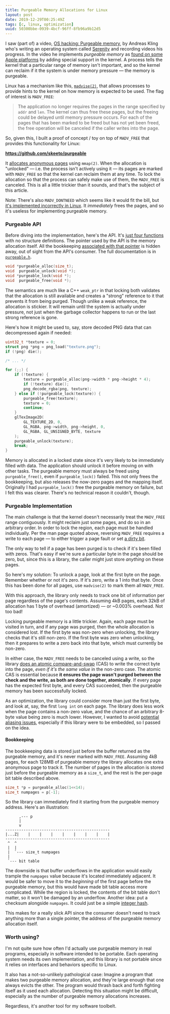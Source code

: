 ```yaml
---
title: Purgeable Memory Allocations for Linux
layout: post
date: 2019-12-29T00:25:49Z
tags: [c, linux, optimization]
uuid: 50300bbe-0939-4bcf-96ff-8fb96a9b12d5
---
```


I saw (part of) a video, [OS hacking: Purgeable memory][video], by
Andreas Kling who's writing an operating system called [Serenity][sos]
and recording videos his progress. In the video he implements
*purgeable memory* as [found on some Apple platforms][pm] by adding
special support in the kernel. A process tells the kernel that a
particular range of memory isn't important, and so the kernel can
reclaim if it the system is under memory pressure — the memory is
purgeable.

Linux has a mechanism like this, [`madvise(2)`][man], that allows
processes to provide hints to the kernel on how memory is expected to be
used. The flag of interest is `MADV_FREE`:

> The application no longer requires the pages in the range specified by
> `addr` and `len`. The kernel can thus free these pages, but the
> freeing could be delayed until memory pressure occurs. For each of the
> pages that has been marked to be freed but has not yet been freed, the
> free operation will be canceled if the caller writes into the page.

So, given this, I built a proof of concept / toy on top of `MADV_FREE`
that provides this functionality for Linux:

**<https://github.com/skeeto/purgeable>**

It [allocates anonymous pages][jit] using `mmap(2)`. When the allocation
is "unlocked" — i.e. the process isn't actively using it — its pages are
marked with `MADV_FREE` so that the kernel can reclaim them at any time.
To lock the allocation so that the process can safely make use of them,
the `MADV_FREE` is canceled. This is all a little trickier than it sounds,
and that's the subject of this article.

Note: There's also `MADV_DONTNEED` which seems like it would fit the
bill, but [it's implemented incorrectly in Linux][bc]. It *immediately*
frees the pages, and so it's useless for implementing purgeable memory.

### Purgeable API

Before diving into the implementation, here's the API. It's [just four
functions][min] with no structure definitions. The pointer used by the
API is the memory allocation itself. All the bookkeeping [associated
with that pointer][closure] is hidden away, out of sight from the API's
consumer. The full documentation is in [`purgeable.h`][h].

```c
void *purgeable_alloc(size_t);
void  purgeable_unlock(void *);
void *purgeable_lock(void *);
void  purgeable_free(void *);
```

The semantics are much like a C++ `weak_ptr` in that locking both
validates that the allocation is still available and creates a "strong"
reference to it that prevents it from being purged. Though unlike a weak
reference, the allocation is stickier. It will remain until the system is
actually under pressure, not just when the garbage collector happens to
run or the last strong reference is gone.

Here's how it might be used to, say, store decoded PNG data that can
decompressed again if needed:

```c
uint32_t *texture = 0;
struct png *png = png_load("texture.png");
if (!png) die();

/* ... */

for (;;) {
    if (!texture) {
        texture = purgeable_alloc(png->width * png->height * 4);
        if (!texture) die();
        png_decode_rgba(png, texture);
    } else if (!purgeable_lock(texture)) {
        purgeable_free(texture);
        texture = 0;
        continue;
    }
    glTexImage2D(
        GL_TEXTURE_2D, 0,
        GL_RGBA, png->width, png->height, 0,
        GL_RGBA, GL_UNSIGNED_BYTE, texture
    );
    purgeable_unlock(texture);
    break;
}
```

Memory is allocated in a locked state since it's very likely to be
immediately filled with data. The application should unlock it before
moving on with other tasks. The purgeable memory must always be freed
using `purgeable_free()`, even if `purgeable_lock()` failed. This not only
frees the bookkeeping, but also releases the now-zero pages and the
mapping itself. Originally I had `purgeable_lock()` free the purgeable
memory on failure, but I felt this was clearer. There's no technical
reason it couldn't, though.

### Purgeable Implementation

The main challenge is that the kernel doesn't necessarily treat the
`MADV_FREE` range contiguously. It might reclaim just some pages, and do
so in an arbitrary order. In order to lock the region, each page must be
handled individually. Per the man page quoted above, reversing
`MADV_FREE` requires a write to each page — to either trigger a page
fault or set [a dirty bit][db].

The only way to tell if a page has been purged is to check if it's been
filled with zeros. That's easy if we're sure a particular byte in the
page should be zero, but, since this is a library, the caller might just
store *anything* on these pages.

So here's my solution: To unlock a page, look at the first byte on the
page. Remember whether or not it's zero. If it's zero, write a 1 into
that byte. Once this has been done for all pages, use `madvise(2)` to
mark them all `MADV_FREE`.

With this approach, the library only needs to track one bit of information
per page regardless of the page's contents. Assuming 4kB pages, each 32kB
of allocation has 1 byte of overhead (amortized) — or ~0.003% overhead.
Not too bad!

Locking purgeable memory is a little trickier. Again, each page must be
visited in turn, and if any page was purged, then the whole allocation is
considered lost. If the first byte was non-zero when unlocking, the
library checks that it's still non-zero. If the first byte was zero when
unlocking, then it prepares to write a zero back into that byte, which
must currently be non-zero.

In either case, the `MADV_FREE` needs to be canceled using a write, so
the library [does an atomic compare-and-swap][lf] (CAS) to write the
correct byte into the page, *even if it's the same value* in the
non-zero case. The atomic CAS is essential because **it ensures the page
wasn't purged between the check and the write, as both are done
together, atomically**. If every page has the expected first byte, and
every CAS succeeded, then the purgeable memory has been successfully
locked.

As an optimization, the library could consider more than just the first
byte, and look at, say, the first `long int` on each page. The library
does less work when the page contains a non-zero value, and the chance of
an arbitrary 8-byte value being zero is much lower. However, I wanted to
avoid [potential aliasing issues][alias], especially if this library were
to be embedded, so I passed on the idea.

#### Bookkeeping

The bookkeeping data is stored just before the buffer returned as the
purgeable memory, and it's never marked with `MADV_FREE`. Assuming 4kB
pages, for each 128MB of purgeable memory the library allocates one extra
anonymous page to track it. The number of pages in the allocation is
stored just before the purgeable memory as a `size_t`, and the rest is the
per-page bit table described above.

```c
size_t *p = purgeable_alloc(1<<14);
size_t numpages = p[-1];
```

So the library can immediately find it starting from the purgeable memory
address. Here's an illustration:

          ,--- p
          |
          v
    ----------------------------------------------
    |...Z|    |    |    |    |    |    |    |    |
    ----------------------------------------------
     ^  ^
     |  |
     |  `--- size_t numpages
     |
     `--- bit table

The downside is that buffer underflows in the application would easily
trample the `numpages` value because it's located immediately adjacent. It
would be safer to move it to the *beginning* of the first page before the
purgeable memory, but this would have made bit table access more
complicated. While the region is locked, the contents of the bit table
don't matter, so it won't be damaged by an underflow. Another idea: put a
checksum alongside `numpages`. It could just be a simple [integer
hash][hash].

This makes for a really slick API since the consumer doesn't need to track
anything more than a single pointer, the address of the purgeable memory
allocation itself.

### Worth using?

I'm not quite sure how often I'd actually use purgeable memory in real
programs, especially in software intended to be portable. Each operating
system needs its own implementation, and this library is not portable
since it relies on interfaces and behaviors specific to Linux.

It also has a not-so-unlikely pathological case: Imagine a program that
makes two purgeable memory allocation, and they're large enough that one
always evicts the other. The program would thrash back and forth
fighting itself as it used each allocation. Detecting this situation
might be difficult, especially as the number of purgeable memory
allocations increases.

Regardless, it's another tool for my software toolbelt.


[alias]: /blog/2018/07/20/#strict-aliasing
[bc]: https://www.youtube.com/watch?v=bg6-LVCHmGM#t=58m23s
[closure]: /blog/2017/01/08/
[db]: https://en.wikipedia.org/wiki/Dirty_bit
[h]: https://github.com/skeeto/purgeable/blob/master/purgeable.h
[hash]: /blog/2018/07/31/
[jit]: /blog/2018/11/15/
[lf]: /blog/2014/09/02/
[man]: http://man7.org/linux/man-pages/man2/madvise.2.html
[min]: /blog/2018/06/10/
[pm]: https://developer.apple.com/library/archive/documentation/Performance/Conceptual/ManagingMemory/Articles/CachingandPurgeableMemory.html
[sos]: https://github.com/SerenityOS/serenity
[video]: https://www.youtube.com/watch?v=9l0nWEUpg7s
